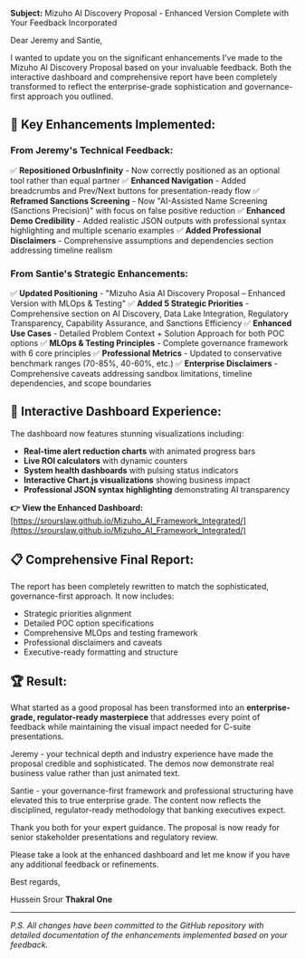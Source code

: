 **Subject:** Mizuho AI Discovery Proposal - Enhanced Version Complete with Your Feedback Incorporated

Dear Jeremy and Santie,

I wanted to update you on the significant enhancements I've made to the Mizuho AI Discovery Proposal based on your invaluable feedback. Both the interactive dashboard and comprehensive report have been completely transformed to reflect the enterprise-grade sophistication and governance-first approach you outlined.

## 🎯 **Key Enhancements Implemented:**

### **From Jeremy's Technical Feedback:**
✅ **Repositioned OrbusInfinity** - Now correctly positioned as an optional tool rather than equal partner
✅ **Enhanced Navigation** - Added breadcrumbs and Prev/Next buttons for presentation-ready flow
✅ **Reframed Sanctions Screening** - Now "AI-Assisted Name Screening (Sanctions Precision)" with focus on false positive reduction
✅ **Enhanced Demo Credibility** - Added realistic JSON outputs with professional syntax highlighting and multiple scenario examples
✅ **Added Professional Disclaimers** - Comprehensive assumptions and dependencies section addressing timeline realism

### **From Santie's Strategic Enhancements:**
✅ **Updated Positioning** - "Mizuho Asia AI Discovery Proposal – Enhanced Version with MLOps & Testing"
✅ **Added 5 Strategic Priorities** - Comprehensive section on AI Discovery, Data Lake Integration, Regulatory Transparency, Capability Assurance, and Sanctions Efficiency
✅ **Enhanced Use Cases** - Detailed Problem Context + Solution Approach for both POC options
✅ **MLOps & Testing Principles** - Complete governance framework with 6 core principles
✅ **Professional Metrics** - Updated to conservative benchmark ranges (70-85%, 40-60%, etc.)
✅ **Enterprise Disclaimers** - Comprehensive caveats addressing sandbox limitations, timeline dependencies, and scope boundaries

## 🚀 **Interactive Dashboard Experience:**

The dashboard now features stunning visualizations including:
- **Real-time alert reduction charts** with animated progress bars
- **Live ROI calculators** with dynamic counters
- **System health dashboards** with pulsing status indicators
- **Interactive Chart.js visualizations** showing business impact
- **Professional JSON syntax highlighting** demonstrating AI transparency

**👉 View the Enhanced Dashboard:** [https://srourslaw.github.io/Mizuho_AI_Framework_Integrated/](https://srourslaw.github.io/Mizuho_AI_Framework_Integrated/)

## 📋 **Comprehensive Final Report:**

The report has been completely rewritten to match the sophisticated, governance-first approach. It now includes:
- Strategic priorities alignment
- Detailed POC option specifications
- Comprehensive MLOps and testing framework
- Professional disclaimers and caveats
- Executive-ready formatting and structure

## 🏆 **Result:**

What started as a good proposal has been transformed into an **enterprise-grade, regulator-ready masterpiece** that addresses every point of feedback while maintaining the visual impact needed for C-suite presentations.

Jeremy - your technical depth and industry experience have made the proposal credible and sophisticated. The demos now demonstrate real business value rather than just animated text.

Santie - your governance-first framework and professional structuring have elevated this to true enterprise grade. The content now reflects the disciplined, regulator-ready methodology that banking executives expect.

Thank you both for your expert guidance. The proposal is now ready for senior stakeholder presentations and regulatory review.

Please take a look at the enhanced dashboard and let me know if you have any additional feedback or refinements.

Best regards,

Hussein Srour
**Thakral One**

---
*P.S. All changes have been committed to the GitHub repository with detailed documentation of the enhancements implemented based on your feedback.*